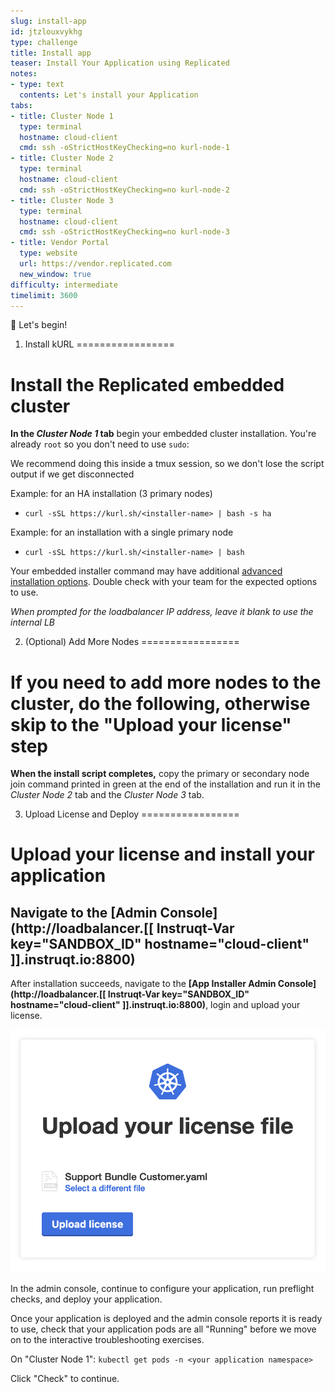 ```yaml
---
slug: install-app
id: jtzlouxvykhg
type: challenge
title: Install app
teaser: Install Your Application using Replicated
notes:
- type: text
  contents: Let's install your Application
tabs:
- title: Cluster Node 1
  type: terminal
  hostname: cloud-client
  cmd: ssh -oStrictHostKeyChecking=no kurl-node-1
- title: Cluster Node 2
  type: terminal
  hostname: cloud-client
  cmd: ssh -oStrictHostKeyChecking=no kurl-node-2
- title: Cluster Node 3
  type: terminal
  hostname: cloud-client
  cmd: ssh -oStrictHostKeyChecking=no kurl-node-3
- title: Vendor Portal
  type: website
  url: https://vendor.replicated.com
  new_window: true
difficulty: intermediate
timelimit: 3600
---
```


🚀 Let's begin!

1. Install kURL
=================

# Install the Replicated embedded cluster

**In the ***Cluster Node 1*** tab** begin your embedded cluster installation.  You're already `root` so you don't need to use `sudo`:

We recommend doing this inside a tmux session, so we don't lose the script output if we get disconnected

Example: for an HA installation (3 primary nodes)
- `curl -sSL https://kurl.sh/<installer-name> | bash -s ha`

Example: for an installation with a single primary node
- `curl -sSL https://kurl.sh/<installer-name> | bash`

Your embedded installer command may have additional [advanced installation options](https://kurl.sh/docs/install-with-kurl/advanced-options).  Double check with your team for the expected options to use.

*When prompted for the loadbalancer IP address, leave it blank to use the internal LB*

2. (Optional) Add More Nodes
=================

# If you need to add more nodes to the cluster, do the following, otherwise skip to the "Upload your license" step
**When the install script completes,** copy the primary or secondary node join command printed in green at the end of the installation and run it in the *Cluster Node 2* tab and the *Cluster Node 3* tab.

3. Upload License and Deploy
=================

# Upload your license and install your application

## Navigate to the [Admin Console](http://loadbalancer.[[ Instruqt-Var key="SANDBOX_ID" hostname="cloud-client" ]].instruqt.io:8800)

After installation succeeds, navigate to the **[App Installer Admin Console](http://loadbalancer.[[ Instruqt-Var key="SANDBOX_ID" hostname="cloud-client" ]].instruqt.io:8800)**, login and upload your license.

  ![Application installer](../assets/deploy.png)

In the admin console, continue to configure your application, run preflight checks, and deploy your application.

Once your application is deployed and the admin console reports it is ready to use, check that your application pods are all "Running" before we move on to the interactive troubleshooting exercises.

On "Cluster Node 1": `kubectl get pods -n <your application namespace>`

Click "Check" to continue.
